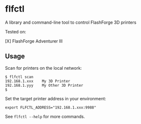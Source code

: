 # flfctl

A library and command-line tool to control FlashForge 3D printers

Tested on:

 [X] FlashForge Adventurer III

## Usage

Scan for printers on the local network:

```
$ flfctl scan
192.168.1.xxx    My 3D Printer
192.168.1.yyy    My Other 3D Printer
$
```

Set the target printer address in your environment:
```
export FLFCTL_ADDRESS="192.168.1.xxx:9988"
```

See `flfctl --help` for more commands.
